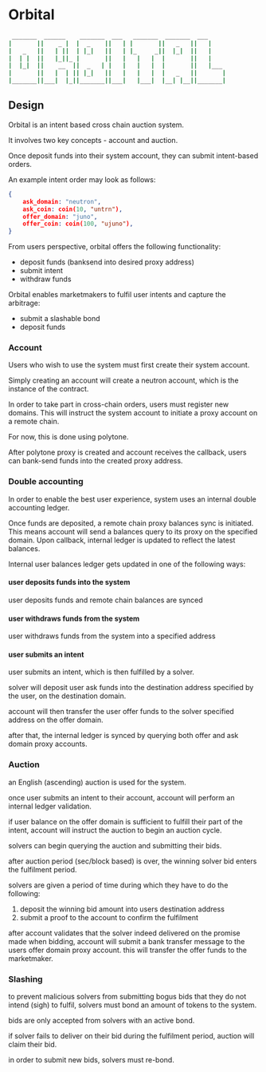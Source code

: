 # Orbital

```sh
 _______  ______    _______  ___   _______  _______  ___     
|       ||    _ |  |  _    ||   | |       ||   _   ||   |    
|   _   ||   | ||  | |_|   ||   | |_     _||  |_|  ||   |    
|  | |  ||   |_||_ |       ||   |   |   |  |       ||   |    
|  |_|  ||    __  ||  _   | |   |   |   |  |       ||   |___ 
|       ||   |  | || |_|   ||   |   |   |  |   _   ||       |
|_______||___|  |_||_______||___|   |___|  |__| |__||_______|
```

## Design

Orbital is an intent based cross chain auction system.

It involves two key concepts - account and auction.

Once deposit funds into their system account, they can submit intent-based orders.

An example intent order may look as follows:

```json
{
    ask_domain: "neutron",
    ask_coin: coin(10, "untrn"),
    offer_domain: "juno",
    offer_coin: coin(100, "ujuno"),
}
```

From users perspective, orbital offers the following functionality:

- deposit funds (banksend into desired proxy address)
- submit intent
- withdraw funds

Orbital enables marketmakers to fulfil user intents and capture the arbitrage:

- submit a slashable bond
- deposit funds

### Account

Users who wish to use the system must first create their system account.

Simply creating an account will create a neutron account, which is the instance of the contract.

In order to take part in cross-chain orders, users must register new domains.
This will instruct the system account to initiate a proxy account on a remote chain.

For now, this is done using polytone.

After polytone proxy is created and account receives the callback, users can bank-send funds
into the created proxy address.

### Double accounting

In order to enable the best user experience, system uses an internal double accounting ledger.

Once funds are deposited, a remote chain proxy balances sync is initiated.
This means account will send a balances query to its proxy on the specified domain.
Upon callback, internal ledger is updated to reflect the latest balances.

Internal user balances ledger gets updated in one of the following ways:

#### user deposits funds into the system

user deposits funds and remote chain balances are synced

#### user withdraws funds from the system

user withdraws funds from the system into a specified address

#### user submits an intent

user submits an intent, which is then fulfilled by a solver.

solver will deposit user ask funds into the destination address specified by the user,
on the destination domain.

account will then transfer the user offer funds to the solver specified address on the offer domain.

after that, the internal ledger is synced by querying both offer and ask domain proxy accounts.

### Auction

an English (ascending) auction is used for the system.

once user submits an intent to their account, account will perform an internal ledger validation.

if user balance on the offer domain is sufficient to fulfill their part of the intent, account will
instruct the auction to begin an auction cycle.

solvers can begin querying the auction and submitting their bids.

after auction period (sec/block based) is over, the winning solver bid enters the fulfilment period.

solvers are given a period of time during which they have to do the following:

1. deposit the winning bid amount into users destination address
1. submit a proof to the account to confirm the fulfilment

after account validates that the solver indeed delivered on the promise made when bidding,
account will submit a bank transfer message to the users offer domain proxy account. this
will transfer the offer funds to the marketmaker.

### Slashing

to prevent malicious solvers from submitting bogus bids that they do not intend (sigh) to fulfil,
solvers must bond an amount of tokens to the system.

bids are only accepted from solvers with an active bond.

if solver fails to deliver on their bid during the fulfilment period, auction will claim their bid.

in order to submit new bids, solvers must re-bond.
